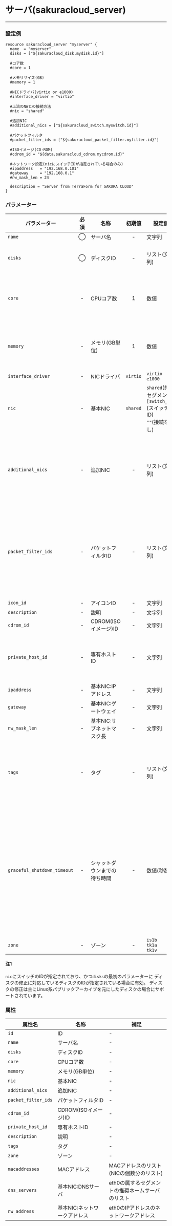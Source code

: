 # サーバ(sakuracloud_server)

---

### 設定例

```hcl
resource sakuracloud_server "myserver" {
  name  = "myserver"
  disks = ["${sakuracloud_disk.mydisk.id}"]

  #コア数
  #core = 1

  #メモリサイズ(GB)
  #memory = 1

  #NICドライバ(virtio or e1000)
  #interface_driver = "virtio"

  #上流のNWとの接続方法
  #nic = "shared"

  #追加NIC
  #additional_nics = ["${sakuracloud_switch.myswitch.id}"]

  #パケットフィルタ
  #packet_filter_ids = ["${sakuracloud_packet_filter.myfilter.id}"]

  #ISOイメージ(CD-ROM)
  #cdrom_id = "${data.sakuracloud_cdrom.mycdrom.id}"

  #ネットワーク設定(nicにスイッチIDが指定されている場合のみ)
  #ipaddress   = "192.168.0.101"
  #gateway     = "192.168.0.1"
  #nw_mask_len = 24

  description = "Server from TerraForm for SAKURA CLOUD"
}
```

### パラメーター

|パラメーター|必須  |名称                |初期値     |設定値 |補足                                          |
|----------|:---:|--------------------|:--------:|------|----------------------------------------------|
| `name`   | ◯   | サーバ名           | -   | 文字列 | - |
| `disks`  | ◯   | ディスクID          | -   | リスト(文字列) | サーバに接続するディスクのID |
| `core`   | -   | CPUコア数           | 1   | 数値 | 指定可能な値は[こちら](http://cloud.sakura.ad.jp/specification/server-disk/)のプラン一覧を参照ください |
| `memory` | -   | メモリ(GB単位)       | 1  | 数値 | 指定可能な値は[こちら](http://cloud.sakura.ad.jp/specification/server-disk/)のプラン一覧を参照ください |
| `interface_driver` | -   | NICドライバ       | `virtio`  | `virtio`<br />`e1000` | - |
| `nic` | - | 基本NIC | `shared` | `shared`(共有セグメント)<br />`[switch_id]`(スイッチのID)<br />`""`(接続なし)|eth0の上流NWとの接続方法を指定する。 |
| `additional_nics` | - | 追加NIC | - | リスト(文字列) | 追加で割り当てるNIC。接続するスイッチのID、または空文字を指定する。 |
| `packet_filter_ids`| - | パケットフィルタID | - | リスト(文字列) | NICに適用するパケットフィルタのIDをリストで指定する。リストの先頭からeth0,eth1の順で適用される |
| `icon_id`       | -   | アイコンID         | - | 文字列| - |
| `description` | - | 説明 | - | 文字列 | - |
| `cdrom_id` | - | CDROM(ISOイメージ)ID | - | 文字列 | - |
| `private_host_id` | - | 専有ホストID | - | 文字列 | 専有ホストは東京第１ゾーン(tk1a)でのみ利用可能 |
| `ipaddress`| - | 基本NIC:IPアドレス | - | 文字列 | [注1](#注1) |
| `gateway`  | - | 基本NIC:ゲートウェイ | - | 文字列 | [注1](#注1) |
| `nw_mask_len` | - | 基本NIC:サブネットマスク長 | - | 文字列 | [注1](#注1) |
| `tags` | - | タグ | - | リスト(文字列) | サーバに付与するタグ。@で始まる特殊タグについては[こちら](http://cloud-news.sakura.ad.jp/special-tags/)を参照 |
| `graceful_shutdown_timeout` | - | シャットダウンまでの待ち時間 | - | 数値(秒数) | シャットダウンが必要な場合の通常シャットダウンするまでの待ち時間(指定の時間まで待ってもシャットダウンしない場合は強制シャットダウンされる) |
| `zone` | - | ゾーン | - | `is1b`<br />`tk1a`<br />`tk1v` | - |

#### 注1

`nic`にスイッチのIDが指定されており、かつ`disks`の最初のパラメーターに
ディスクの修正に対応しているディスクのIDが指定されている場合に有効。
ディスクの修正は主にLinux系パブリックアーカイブを元にしたディスクの場合にサポートされています。

### 属性

|属性名                    | 名称                     | 補足                                        |
|-------------------------|-------------------------|--------------------------------------------|
| `id`                    | ID                      | -                                          |
| `name`                  | サーバ名                | -                                          |
| `disks`                 | ディスクID                | -                                          |
| `core`                  | CPUコア数                 | -                                         |
| `memory`                | メモリ(GB単位)            | -                                          |
| `nic`                   | 基本NIC                  | -                                         |
| `additional_nics`       | 追加NIC                  | -                                         |
| `packet_filter_ids`     | パケットフィルタID         | -                                         |
| `cdrom_id`              | CDROM(ISOイメージ)ID         | -                                         |
| `private_host_id`       | 専有ホストID              | -                                         |
| `description`           | 説明                     | -                                         |
| `tags`                  | タグ                     | -                                         |
| `zone`                  | ゾーン                    | -                                         |
| `macaddresses`          | MACアドレス               | MACアドレスのリスト(NICの個数分のリスト)        |
| `dns_servers`           | 基本NIC:DNSサーバ        | eth0の属するセグメントの推奨ネームサーバのリスト|
| `nw_address`            | 基本NIC:ネットワークアドレス | eth0のIPアドレスのネットワークアドレス          |
